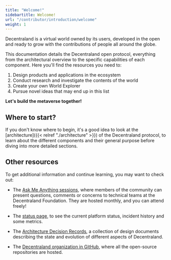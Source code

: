 ```yaml
---
title: "Welcome!"
sidebartitle: Welcome!
url: "/contributor/introduction/welcome"
weight: 1
---
```


Decentraland is a virtual world owned by its users, developed in the open and ready to grow with
the contributions of people all around the globe.

This documentation details the Decentraland open protocol, everything from the architectural
overview to the specific capabilities of each component. Here you'll find the resources
you need to:

1. Design products and applications in the ecosystem
2. Conduct research and investigate the contents of the world
3. Create your own World Explorer
4. Pursue novel ideas that may end up in this list

**Let's build the metaverse together!**

## Where to start?

If you don't know where to begin, it's a good idea to look at the [architecture]({{< relref "./architecture" >}}) of the Decentraland protocol, to learn about the different components and their general purpose before diving into more detailed sections.

## Other resources

To get additional information and continue learning, you may want to check out:

- The [Ask Me Anything sessions](https://www.notion.so/decentraland/Decentraland-Foundation-Technical-AMA-230fcf1ca1ec4d49922744fe91e6995d?d=8508f4ca20eb4623b578feb235f86cef#bff4e53f1c664d66802e4770f46b959c), where members of the community can present questions, comments or concerns to technical teams at the Decentraland Foundation. They are hosted monthly, and you can attend freely!

- The [status page](https://status.decentraland.org/), to see the current platform status, incident history and some metrics.

- The [Architecture Decision Records](https://adr.decentraland.org/), a collection of design documents describing the state and evolution of different aspects of Decentraland.

- The [Decentraland organization in GitHub](https://github.com/decentraland), where all the open-source repositories are hosted.

 
